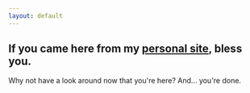 ```yaml
---
layout: default
---
```

<h2>If you came here from my <a href="http://shaunmroberts.com">personal site</a>, bless you.</h2>
<p>Why not have a look around now that you're here?  And... you're done.</p>
